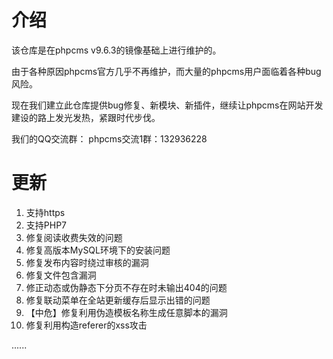 # 介绍
该仓库是在phpcms v9.6.3的镜像基础上进行维护的。

由于各种原因phpcms官方几乎不再维护，而大量的phpcms用户面临着各种bug风险。

现在我们建立此仓库提供bug修复、新模块、新插件，继续让phpcms在网站开发建设的路上发光发热，紧跟时代步伐。

我们的QQ交流群：
phpcms交流1群：132936228

# 更新
1. 支持https
2. 支持PHP7
3. 修复阅读收费失效的问题
4. 修复高版本MySQL环境下的安装问题
5. 修复发布内容时绕过审核的漏洞
6. 修复文件包含漏洞
7. 修正动态或伪静态下分页不存在时未输出404的问题
8. 修复联动菜单在全站更新缓存后显示出错的问题
9. 【中危】修复利用伪造模板名称生成任意脚本的漏洞
10. 修复利用构造referer的xss攻击

......